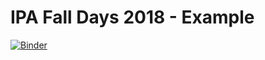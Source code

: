 # IPA Fall Days 2018 - Example

[![Binder](https://mybinder.org/badge.svg)](https://mybinder.org/v2/gh/maveme/IPA-Example.git/master?filepath=Rascal)
